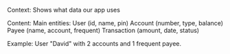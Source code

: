 Context:
Shows what data our app uses

Content:
  Main entities:
    User (id, name, pin)
    Account (number, type, balance)
    Payee (name, account, frequent)
    Transaction (amount, date, status)

Example: User "David" with 2 accounts and 1 frequent payee.

